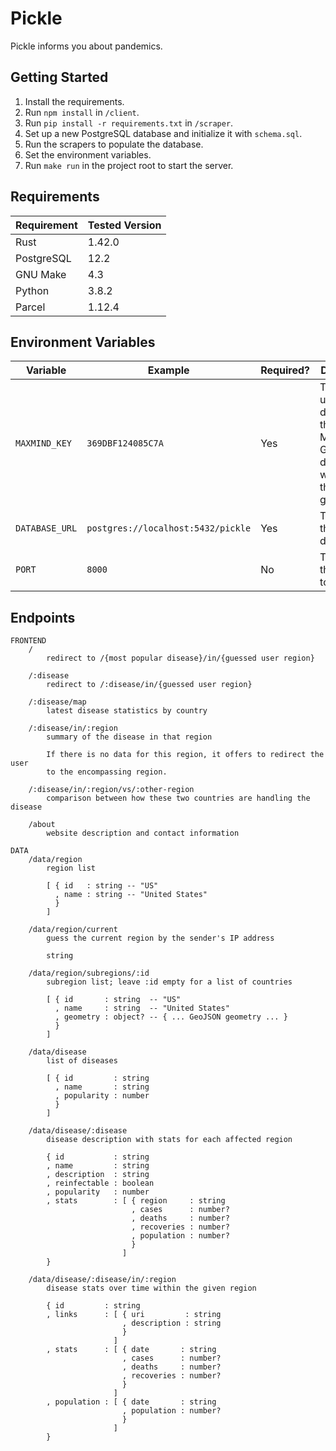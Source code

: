 # Pickle

Pickle informs you about pandemics.

## Getting Started

1. Install the requirements.
2. Run `npm install` in `/client`.
3. Run `pip install -r requirements.txt` in `/scraper`.
4. Set up a new PostgreSQL database and initialize it with `schema.sql`.
5. Run the scrapers to populate the database.
6. Set the environment variables.
7. Run `make run` in the project root to start the server.

## Requirements

| Requirement     | Tested Version |
|-----------------|----------------|
| Rust            | 1.42.0         |
| PostgreSQL      | 12.2           |
| GNU Make        | 4.3            |
| Python          | 3.8.2          |
| Parcel          | 1.12.4         |

## Environment Variables

| Variable       | Example                            | Required? | Description                                                                            |
|----------------|------------------------------------|-----------|----------------------------------------------------------------------------------------|
| `MAXMIND_KEY`  | `369DBF124085C7A`                  | Yes       | The key used to download the MaxMind GeoLite2 database, which does the IP geolocation. |
| `DATABASE_URL` | `postgres://localhost:5432/pickle` | Yes       | The URL to the main database.                                                          |
| `PORT`         | `8000`                             | No        | The port for the server to listen on.                                                  |

## Endpoints

```
FRONTEND
    /
        redirect to /{most popular disease}/in/{guessed user region}

    /:disease
        redirect to /:disease/in/{guessed user region}

    /:disease/map
        latest disease statistics by country

    /:disease/in/:region
        summary of the disease in that region

        If there is no data for this region, it offers to redirect the user
        to the encompassing region.

    /:disease/in/:region/vs/:other-region
        comparison between how these two countries are handling the disease

    /about
        website description and contact information

DATA
    /data/region
        region list

        [ { id   : string -- "US"
          , name : string -- "United States"
          }
        ]

    /data/region/current
        guess the current region by the sender's IP address

        string

    /data/region/subregions/:id
        subregion list; leave :id empty for a list of countries

        [ { id       : string  -- "US"
          , name     : string  -- "United States"
          , geometry : object? -- { ... GeoJSON geometry ... }
          }
        ]

    /data/disease
        list of diseases

        [ { id         : string
          , name       : string
          , popularity : number
          }
        ]

    /data/disease/:disease
        disease description with stats for each affected region

        { id           : string
        , name         : string
        , description  : string
        , reinfectable : boolean
        , popularity   : number
        , stats        : [ { region     : string
                           , cases      : number?
                           , deaths     : number?
                           , recoveries : number?
                           , population : number?
                           }
                         ]
        }

    /data/disease/:disease/in/:region
        disease stats over time within the given region

        { id         : string
        , links      : [ { uri         : string
                         , description : string
                         }
                       ]
        , stats      : [ { date       : string
                         , cases      : number?
                         , deaths     : number?
                         , recoveries : number?
                         }
                       ]
        , population : [ { date       : string
                         , population : number?
                         }
                       ]
        }
```
